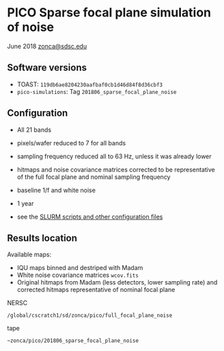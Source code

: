 PICO Sparse focal plane simulation of noise
==========================

June 2018
zonca@sdsc.edu


## Software versions

* TOAST: `119db6ae8204230aafbaf0cb1d46d84f8d36cbf3`
* `pico-simulations`: Tag `201806_sparse_focal_plane_noise`

## Configuration

* All 21 bands
* pixels/wafer reduced to 7 for all bands
* sampling frequency reduced all to 63 Hz, unless it was already lower
* hitmaps and noise covariance matrices corrected to be representative of the full focal plane and nominal sampling frequency
* baseline 1/f and white noise
* 1 year

* see the [SLURM scripts and other configuration files](https://github.com/zonca/pico-simulations/tree/201806_sparse_focal_plane_noise/full_focal_plane)



## Results location

Available maps:

* IQU maps binned and destriped with Madam
* White noise covariance matrices `wcov.fits`
* Original hitmaps from Madam (less detectors, lower sampling rate) and corrected hitmaps representative of nominal focal plane

NERSC

`/global/cscratch1/sd/zonca/pico/full_focal_plane_noise`

tape

`~zonca/pico/201806_sparse_focal_plane_noise`
